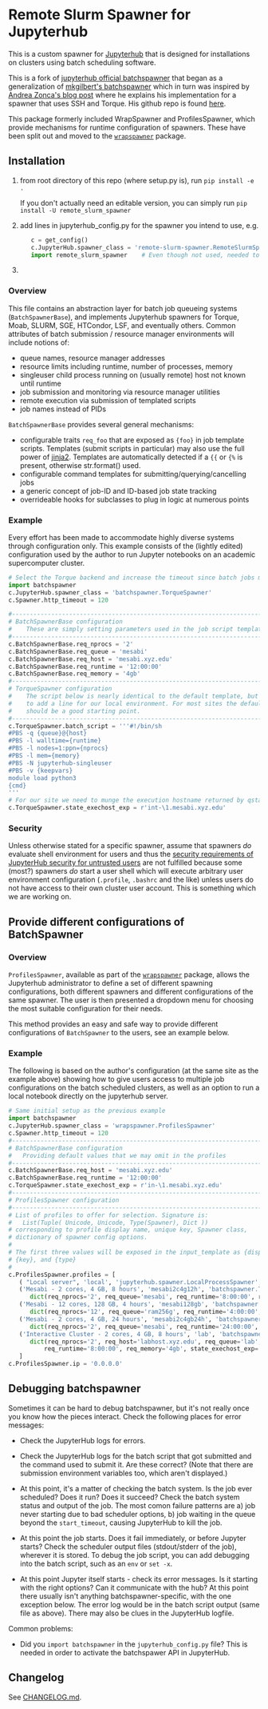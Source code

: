 # Remote Slurm Spawner for Jupyterhub

This is a custom spawner for [Jupyterhub](https://jupyterhub.readthedocs.io/) that is designed for installations on clusters using batch scheduling software.

This is a fork of [jupyterhub official batchspawner](https://github.com/jupyterhub/batchspawner) that began as a generalization of [mkgilbert's batchspawner](https://github.com/mkgilbert/slurmspawner) which in turn was inspired by [Andrea Zonca's blog post](http://zonca.github.io/2015/04/jupyterhub-hpc.html "Run jupyterhub on a Supercomputer") where he explains his implementation for a spawner that uses SSH and Torque. His github repo is found [here](http://www.github.com/zonca/remotespawner "RemoteSpawner").

This package formerly included WrapSpawner and ProfilesSpawner, which provide mechanisms for runtime configuration of spawners. These have been split out and moved to the [`wrapspawner`](https://github.com/jupyterhub/wrapspawner) package.

## Installation

1. from root directory of this repo (where setup.py is), run `pip install -e .`

   If you don't actually need an editable version, you can simply run
   `pip install -U remote_slurm_spawner`

2. add lines in jupyterhub_config.py for the spawner you intend to use, e.g.

   ```python
      c = get_config()
      c.JupyterHub.spawner_class = 'remote-slurm-spawner.RemoteSlurmSpawner'
      import remote_slurm_spawner    # Even though not used, needed to register batchspawner interface
   ```

3.

### Overview

This file contains an abstraction layer for batch job queueing systems (`BatchSpawnerBase`), and implements
Jupyterhub spawners for Torque, Moab, SLURM, SGE, HTCondor, LSF, and eventually others.
Common attributes of batch submission / resource manager environments will include notions of:

- queue names, resource manager addresses
- resource limits including runtime, number of processes, memory
- singleuser child process running on (usually remote) host not known until runtime
- job submission and monitoring via resource manager utilities
- remote execution via submission of templated scripts
- job names instead of PIDs

`BatchSpawnerBase` provides several general mechanisms:

- configurable traits `req_foo` that are exposed as `{foo}` in job template scripts. Templates (submit scripts in particular) may also use the full power of [jinja2](http://jinja.pocoo.org/). Templates are automatically detected if a `{{` or `{%` is present, otherwise str.format() used.
- configurable command templates for submitting/querying/cancelling jobs
- a generic concept of job-ID and ID-based job state tracking
- overrideable hooks for subclasses to plug in logic at numerous points

### Example

Every effort has been made to accommodate highly diverse systems through configuration
only. This example consists of the (lightly edited) configuration used by the author
to run Jupyter notebooks on an academic supercomputer cluster.

```python
# Select the Torque backend and increase the timeout since batch jobs may take time to start
import batchspawner
c.JupyterHub.spawner_class = 'batchspawner.TorqueSpawner'
c.Spawner.http_timeout = 120

#------------------------------------------------------------------------------
# BatchSpawnerBase configuration
#    These are simply setting parameters used in the job script template below
#------------------------------------------------------------------------------
c.BatchSpawnerBase.req_nprocs = '2'
c.BatchSpawnerBase.req_queue = 'mesabi'
c.BatchSpawnerBase.req_host = 'mesabi.xyz.edu'
c.BatchSpawnerBase.req_runtime = '12:00:00'
c.BatchSpawnerBase.req_memory = '4gb'
#------------------------------------------------------------------------------
# TorqueSpawner configuration
#    The script below is nearly identical to the default template, but we needed
#    to add a line for our local environment. For most sites the default templates
#    should be a good starting point.
#------------------------------------------------------------------------------
c.TorqueSpawner.batch_script = '''#!/bin/sh
#PBS -q {queue}@{host}
#PBS -l walltime={runtime}
#PBS -l nodes=1:ppn={nprocs}
#PBS -l mem={memory}
#PBS -N jupyterhub-singleuser
#PBS -v {keepvars}
module load python3
{cmd}
'''
# For our site we need to munge the execution hostname returned by qstat
c.TorqueSpawner.state_exechost_exp = r'int-\1.mesabi.xyz.edu'
```

### Security

Unless otherwise stated for a specific spawner, assume that spawners
_do_ evaluate shell environment for users and thus the [security
requirements of JupyterHub security for untrusted
users](https://jupyterhub.readthedocs.io/en/stable/reference/websecurity.html)
are not fulfilled because some (most?) spawners _do_ start a user
shell which will execute arbitrary user environment configuration
(`.profile`, `.bashrc` and the like) unless users do not have
access to their own cluster user account. This is something which we
are working on.

## Provide different configurations of BatchSpawner

### Overview

`ProfilesSpawner`, available as part of the [`wrapspawner`](https://github.com/jupyterhub/wrapspawner)
package, allows the Jupyterhub administrator to define a set of different spawning configurations,
both different spawners and different configurations of the same spawner.
The user is then presented a dropdown menu for choosing the most suitable configuration for their needs.

This method provides an easy and safe way to provide different configurations of `BatchSpawner` to the
users, see an example below.

### Example

The following is based on the author's configuration (at the same site as the example above)
showing how to give users access to multiple job configurations on the batch scheduled
clusters, as well as an option to run a local notebook directly on the jupyterhub server.

```python
# Same initial setup as the previous example
import batchspawner
c.JupyterHub.spawner_class = 'wrapspawner.ProfilesSpawner'
c.Spawner.http_timeout = 120
#------------------------------------------------------------------------------
# BatchSpawnerBase configuration
#   Providing default values that we may omit in the profiles
#------------------------------------------------------------------------------
c.BatchSpawnerBase.req_host = 'mesabi.xyz.edu'
c.BatchSpawnerBase.req_runtime = '12:00:00'
c.TorqueSpawner.state_exechost_exp = r'in-\1.mesabi.xyz.edu'
#------------------------------------------------------------------------------
# ProfilesSpawner configuration
#------------------------------------------------------------------------------
# List of profiles to offer for selection. Signature is:
#   List(Tuple( Unicode, Unicode, Type(Spawner), Dict ))
# corresponding to profile display name, unique key, Spawner class,
# dictionary of spawner config options.
#
# The first three values will be exposed in the input_template as {display},
# {key}, and {type}
#
c.ProfilesSpawner.profiles = [
   ( "Local server", 'local', 'jupyterhub.spawner.LocalProcessSpawner', {'ip':'0.0.0.0'} ),
   ('Mesabi - 2 cores, 4 GB, 8 hours', 'mesabi2c4g12h', 'batchspawner.TorqueSpawner',
      dict(req_nprocs='2', req_queue='mesabi', req_runtime='8:00:00', req_memory='4gb')),
   ('Mesabi - 12 cores, 128 GB, 4 hours', 'mesabi128gb', 'batchspawner.TorqueSpawner',
      dict(req_nprocs='12', req_queue='ram256g', req_runtime='4:00:00', req_memory='125gb')),
   ('Mesabi - 2 cores, 4 GB, 24 hours', 'mesabi2c4gb24h', 'batchspawner.TorqueSpawner',
      dict(req_nprocs='2', req_queue='mesabi', req_runtime='24:00:00', req_memory='4gb')),
   ('Interactive Cluster - 2 cores, 4 GB, 8 hours', 'lab', 'batchspawner.TorqueSpawner',
      dict(req_nprocs='2', req_host='labhost.xyz.edu', req_queue='lab',
          req_runtime='8:00:00', req_memory='4gb', state_exechost_exp='')),
   ]
c.ProfilesSpawner.ip = '0.0.0.0'
```

## Debugging batchspawner

Sometimes it can be hard to debug batchspawner, but it's not really
once you know how the pieces interact. Check the following places for
error messages:

- Check the JupyterHub logs for errors.

- Check the JupyterHub logs for the batch script that got submitted
  and the command used to submit it. Are these correct? (Note that
  there are submission environment variables too, which aren't
  displayed.)

- At this point, it's a matter of checking the batch system. Is the
  job ever scheduled? Does it run? Does it succeed? Check the batch
  system status and output of the job. The most comon failure
  patterns are a) job never starting due to bad scheduler options, b)
  job waiting in the queue beyond the `start_timeout`, causing
  JupyterHub to kill the job.

- At this point the job starts. Does it fail immediately, or before
  Jupyter starts? Check the scheduler output files (stdout/stderr of
  the job), wherever it is stored. To debug the job script, you can
  add debugging into the batch script, such as an `env` or `set -x`.

- At this point Jupyter itself starts - check its error messages. Is
  it starting with the right options? Can it communicate with the
  hub? At this point there usually isn't anything
  batchspawner-specific, with the one exception below. The error log
  would be in the batch script output (same file as above). There may
  also be clues in the JupyterHub logfile.

Common problems:

- Did you `import batchspawner` in the `jupyterhub_config.py` file?
  This is needed in order to activate the batchspawer API in
  JupyterHub.

## Changelog

See [CHANGELOG.md](CHANGELOG.md).
